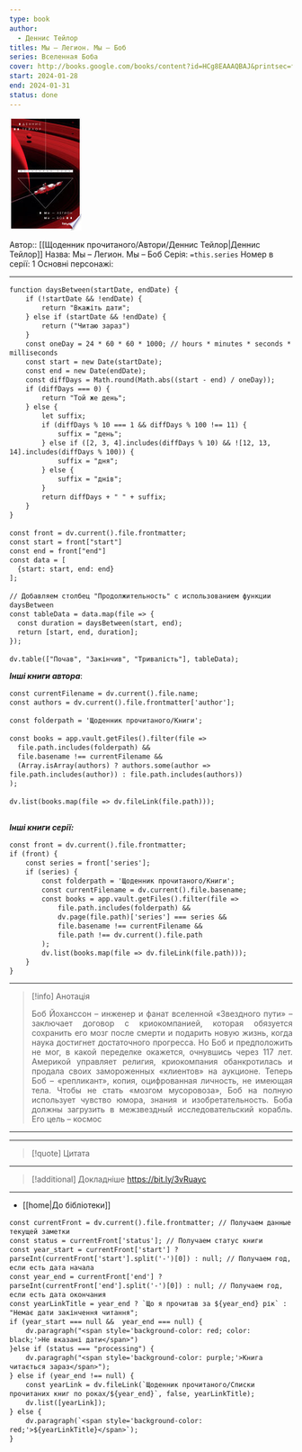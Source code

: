 ```yaml
---
type: book
author:
  - Деннис Тейлор
titles: Мы – Легион. Мы – Боб
series: Вселенная Боба
cover: http://books.google.com/books/content?id=HCg8EAAAQBAJ&printsec=frontcover&img=1&zoom=1&edge=curl&source=gbs_api
start: 2024-01-28
end: 2024-01-31
status: done
---
```

![cover|150](media/cover!150-379.jpg)

Автор:: [[Щоденник прочитаного/Автори/Деннис Тейлор|Деннис Тейлор]]
Назва: Мы – Легион. Мы – Боб
Серія:  `=this.series`
Номер в серії: 1
Основні персонажі:

---
```dataviewjs
function daysBetween(startDate, endDate) {
	if (!startDate && !endDate) { 
		return "Вкажіть дати"; 
	} else if (startDate && !endDate) {
		return ("Читаю зараз")
	}
	const oneDay = 24 * 60 * 60 * 1000; // hours * minutes * seconds * milliseconds
	const start = new Date(startDate);
	const end = new Date(endDate);
	const diffDays = Math.round(Math.abs((start - end) / oneDay));
	if (diffDays === 0) {
		return "Той же день";   
	} else {
		let suffix;     
	    if (diffDays % 10 === 1 && diffDays % 100 !== 11) {
		    suffix = "день";     
	    } else if ([2, 3, 4].includes(diffDays % 10) && ![12, 13, 14].includes(diffDays % 100)) {
			suffix = "дня";     
		} else {       
			suffix = "днів";     
		}          
		return diffDays + " " + suffix;   
	} 
}  

const front = dv.current().file.frontmatter;
const start = front["start"]
const end = front["end"]
const data = [
  {start: start, end: end}
];

// Добавляем столбец "Продолжительность" с использованием функции daysBetween
const tableData = data.map(file => {
  const duration = daysBetween(start, end);
  return [start, end, duration];
});

dv.table(["Почав", "Закінчив", "Тривалість"], tableData);
```

***Інші книги автора***:
```dataviewjs
const currentFilename = dv.current().file.name;
const authors = dv.current().file.frontmatter['author'];

const folderpath = 'Щоденник прочитаного/Книги';

const books = app.vault.getFiles().filter(file =>
  file.path.includes(folderpath) &&
  file.basename !== currentFilename &&
  (Array.isArray(authors) ? authors.some(author => file.path.includes(author)) : file.path.includes(authors))
);

dv.list(books.map(file => dv.fileLink(file.path)));


```
***Інші книги серії:***
```dataviewjs
const front = dv.current().file.frontmatter;
if (front) {
	const series = front['series'];
	if (series) {
		const folderpath = 'Щоденник прочитаного/Книги';
		const currentFilename = dv.current().file.basename;
		const books = app.vault.getFiles().filter(file =>  
			file.path.includes(folderpath) && 
			dv.page(file.path)['series'] === series && 
			file.basename !== currentFilename &&
			file.path !== dv.current().file.path 
		);
		dv.list(books.map(file => dv.fileLink(file.path)));
	}
}

```

---
>[!info] Анотація
><p align="justify">Боб Йоханссон – инженер и фанат вселенной «Звездного пути» – заключает договор с криокомпанией, которая обязуется сохранить его мозг после смерти и подарить новую жизнь, когда наука достигнет достаточного прогресса. Но Боб и предположить не мог, в какой переделке окажется, очнувшись через 117 лет. Америкой управляет религия, криокомпания обанкротилась и продала своих замороженных «клиентов» на аукционе. Теперь Боб – «репликант», копия, оцифрованная личность, не имеющая тела. Чтобы не стать «мозгом мусоровоза», Боб на полную использует чувство юмора, знания и изобретательность. Боба должны загрузить в межзвездный исследовательский корабль. Его цель – космос</p>
___

****
>[!quote] Цитата

****
>[!additional] Докладніше
>https://bit.ly/3vRuayc

****

- [[home|До бібліотеки]]

```dataviewjs
const currentFront = dv.current().file.frontmatter; // Получаем данные текущей заметки 
const status = currentFront['status']; // Получаем статус книги 
const year_start = currentFront['start'] ? parseInt(currentFront['start'].split('-')[0]) : null; // Получаем год, если есть дата начала 
const year_end = currentFront['end'] ? parseInt(currentFront['end'].split('-')[0]) : null; // Получаем год, если есть дата окончания 
const yearLinkTitle = year_end ? `Що я прочитав за ${year_end} рік` : "Немає дати закінчення читання"; 
if (year_start === null &&  year_end === null) {
	dv.paragraph("<span style='background-color: red; color: black;'>Не вказані дати</span>")
}else if (status === "processing") { 
	dv.paragraph("<span style='background-color: purple;'>Книга читається зараз</span>");
} else if (year_end !== null) { 
	const yearLink = dv.fileLink(`Щоденник прочитаного/Списки прочитаних книг по роках/${year_end}`, false, yearLinkTitle); 
	dv.list([yearLink]); 
} else { 
	dv.paragraph(`<span style='background-color: red;'>${yearLinkTitle}</span>`);
}
```